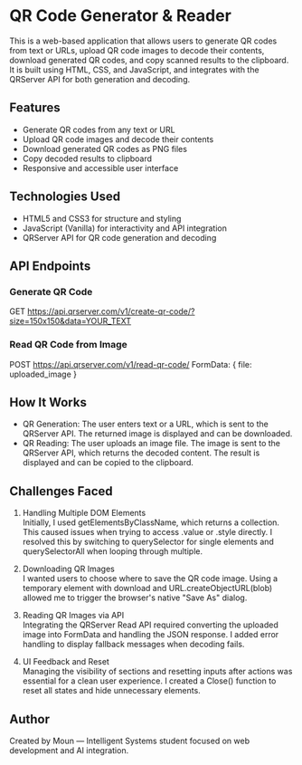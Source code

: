 # QR Code Generator & Reader

This is a web-based application that allows users to generate QR codes from text or URLs, upload QR code images to decode their contents, download generated QR codes, and copy scanned results to the clipboard. It is built using HTML, CSS, and JavaScript, and integrates with the QRServer API for both generation and decoding.

## Features

- Generate QR codes from any text or URL
- Upload QR code images and decode their contents
- Download generated QR codes as PNG files
- Copy decoded results to clipboard
- Responsive and accessible user interface

## Technologies Used

- HTML5 and CSS3 for structure and styling
- JavaScript (Vanilla) for interactivity and API integration
- QRServer API for QR code generation and decoding

## API Endpoints

### Generate QR Code
GET https://api.qrserver.com/v1/create-qr-code/?size=150x150&data=YOUR_TEXT

### Read QR Code from Image
POST https://api.qrserver.com/v1/read-qr-code/
FormData: { file: uploaded_image }

## How It Works

- QR Generation: The user enters text or a URL, which is sent to the QRServer API. The returned image is displayed and can be downloaded.
- QR Reading: The user uploads an image file. The image is sent to the QRServer API, which returns the decoded content. The result is displayed and can be copied to the clipboard.

## Challenges Faced

1. Handling Multiple DOM Elements  
Initially, I used getElementsByClassName, which returns a collection. This caused issues when trying to access .value or .style directly. I resolved this by switching to querySelector for single elements and querySelectorAll when looping through multiple.

2. Downloading QR Images  
I wanted users to choose where to save the QR code image. Using a temporary <a> element with download and URL.createObjectURL(blob) allowed me to trigger the browser's native "Save As" dialog.

3. Reading QR Images via API  
Integrating the QRServer Read API required converting the uploaded image into FormData and handling the JSON response. I added error handling to display fallback messages when decoding fails.

4. UI Feedback and Reset  
Managing the visibility of sections and resetting inputs after actions was essential for a clean user experience. I created a Close() function to reset all states and hide unnecessary elements.

## Author
Created by Moun — Intelligent Systems student focused on web development and AI integration.
